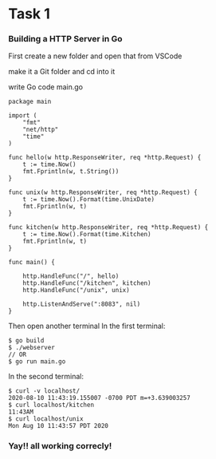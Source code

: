 
# Task 1
### Building a HTTP Server in Go
First create a new folder and open that from VSCode 

make it a Git folder and cd into it

write Go code main.go
```Golang
package main

import (
	"fmt"
	"net/http"
	"time"
)

func hello(w http.ResponseWriter, req *http.Request) {
	t := time.Now()
	fmt.Fprintln(w, t.String())
}

func unix(w http.ResponseWriter, req *http.Request) {
	t := time.Now().Format(time.UnixDate)
	fmt.Fprintln(w, t)
}

func kitchen(w http.ResponseWriter, req *http.Request) {
	t := time.Now().Format(time.Kitchen)
	fmt.Fprintln(w, t)
}

func main() {

	http.HandleFunc("/", hello)
	http.HandleFunc("/kitchen", kitchen)
	http.HandleFunc("/unix", unix)

	http.ListenAndServe(":8083", nil)
}

```

Then open another terminal
In the first terminal:
```
$ go build
$ ./webserver
// OR
$ go run main.go
```

In the second terminal:
```
$ curl -v localhost/
2020-08-10 11:43:19.155007 -0700 PDT m=+3.639003257
$ curl localhost/kitchen
11:43AM
$ curl localhost/unix
Mon Aug 10 11:43:57 PDT 2020
```

### Yay!! all working correcly!
